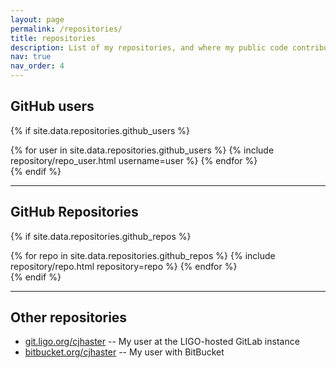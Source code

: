 ```yaml
---
layout: page
permalink: /repositories/
title: repositories
description: List of my repositories, and where my public code contributions can be found.
nav: true
nav_order: 4
---
```


## GitHub users

{% if site.data.repositories.github_users %}
<div class="repositories d-flex flex-wrap flex-md-row flex-column justify-content-between align-items-center">
  {% for user in site.data.repositories.github_users %}
    {% include repository/repo_user.html username=user %}
  {% endfor %}
</div>
{% endif %}

---

## GitHub Repositories

{% if site.data.repositories.github_repos %}
<div class="repositories d-flex flex-wrap flex-md-row flex-column justify-content-between align-items-center">
  {% for repo in site.data.repositories.github_repos %}
    {% include repository/repo.html repository=repo %}
  {% endfor %}
</div>
{% endif %}

---

## Other repositories

 * [git.ligo.org/cjhaster](https://git.ligo.org/cjhaster) -- My user at the LIGO-hosted GitLab instance
 * [bitbucket.org/cjhaster](https://bitbucket.org/cjhaster/) -- My user with BitBucket
